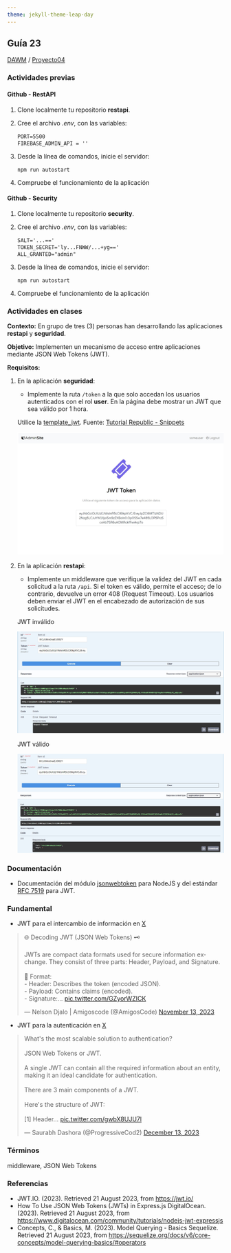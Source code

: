 ```yaml
---
theme: jekyll-theme-leap-day
---
```


## Guía 23

[DAWM](/DAWM/) / [Proyecto04](/DAWM/proyectos/2024/proyecto04)

<style type="text/css" media="screen">
  details {
    margin: 5% 0%;
    padding: 2%;
    border: dashed 2px black;
    border-radius: 11px;
    box-shadow: 5px 5px 15px rgba(0, 0, 0, 0.3);
  }

  details div {
    color: lightseagreen;
    font-weight: bold;
    cursor: pointer;
    text-align: center;
  }

  img.description {
    width: 50%;
    text-align: center;
    margin: 0 25%;
  }
</style>

### Actividades previas

#### Github - RestAPI

1. Clone localmente tu repositorio **restapi**.
2. Cree el archivo _.env_, con las variables:
    
    ```text
    PORT=5500
    FIREBASE_ADMIN_API = ''
    ```

3. Desde la línea de comandos, inicie el servidor:

    ```command
    npm run autostart
    ```

4. Compruebe el funcionamiento de la aplicación

#### Github - Security

1. Clone localmente tu repositorio **security**.
2. Cree el archivo _.env_, con las variables:
    
    ```text
    SALT='...=='
    TOKEN_SECRET='ly...FNWW/...+yg=='
    ALL_GRANTED="admin"
    ```

3. Desde la línea de comandos, inicie el servidor:

    ```command
    npm run autostart
    ```

4. Compruebe el funcionamiento de la aplicación

### Actividades en clases

**Contexto:** En grupo de tres (3) personas han desarrollando las aplicaciones **restapi** y **seguridad**. 

**Objetivo:** Implementen un mecanismo de acceso entre aplicaciones mediante JSON Web Tokens (JWT).

**Requisitos:**

1. En la aplicación **seguridad**: 
    
    + Implemente la ruta `/token` a la que solo accedan los usuarios autenticados con el rol **user**. En la página debe mostrar un JWT que sea válido por 1 hora.

    Utilice la [template_jwt](recursos/template_jwt.zip). Fuente: [Tutorial Republic - Snippets](https://www.tutorialrepublic.com/snippets/preview.php?topic=bootstrap&file=subscribe-newsletter-form-inside-modal)

    <div align="center">
        <img src="imagenes/jwt_token.jpg">
    </div>

2. En la aplicación **restapi**:

    + Implemente un middleware que verifique la validez del JWT en cada solicitud a la ruta `/api`. Si el token es válido, permite el acceso; de lo contrario, devuelve un error 408 (Request Timeout). Los usuarios deben enviar el JWT en el encabezado de autorización de sus solicitudes.

    JWT inválido

    <div align="center">
        <img src="imagenes/jwt_invalid.jpg">
    </div>

    JWT válido

    <div align="center">
        <img src="imagenes/jwt_valid.jpg">
    </div>


### Documentación

* Documentación del módulo [jsonwebtoken](https://www.npmjs.com/package/jsonwebtoken) para NodeJS y del estándar [RFC 7519](https://jwt.io/) para JWT.

### Fundamental

* JWT para el intercambio de información en [X](https://x.com/AmigosCode/status/1724060365196059019)

<blockquote class="twitter-tweet"><p lang="en" dir="ltr">🌐 Decoding JWT (JSON Web Tokens) 🗝️<br><br>JWTs are compact data formats used for secure information exchange. They consist of three parts: Header, Payload, and Signature.<br><br>🔑 Format:<br>- Header: Describes the token (encoded JSON).<br>- Payload: Contains claims (encoded).<br>- Signature:… <a href="https://t.co/GZyorWZICK">pic.twitter.com/GZyorWZICK</a></p>&mdash; Nelson Djalo | Amigoscode (@AmigosCode) <a href="https://twitter.com/AmigosCode/status/1724060365196059019?ref_src=twsrc%5Etfw">November 13, 2023</a></blockquote> <script async src="https://platform.twitter.com/widgets.js" charset="utf-8"></script>


* JWT para la autenticación en [X](https://twitter.com/ProgressiveCod2/status/1734893719290319143)

<blockquote class="twitter-tweet" data-media-max-width="560"><p lang="en" dir="ltr">What&#39;s the most scalable solution to authentication?<br><br>JSON Web Tokens or JWT.<br><br>A single JWT can contain all the required information about an entity, making it an ideal candidate for authentication.<br><br>There are 3 main components of a JWT.<br><br>Here&#39;s the structure of JWT:<br><br>[1] Header… <a href="https://t.co/gwbX8UJU7l">pic.twitter.com/gwbX8UJU7l</a></p>&mdash; Saurabh Dashora (@ProgressiveCod2) <a href="https://twitter.com/ProgressiveCod2/status/1734893719290319143?ref_src=twsrc%5Etfw">December 13, 2023</a></blockquote> <script async src="https://platform.twitter.com/widgets.js" charset="utf-8"></script>

### Términos

middleware, JSON Web Tokens

### Referencias

* JWT.IO. (2023). Retrieved 21 August 2023, from https://jwt.io/
* How To Use JSON Web Tokens (JWTs) in Express.js DigitalOcean. (2023). Retrieved 21 August 2023, from https://www.digitalocean.com/community/tutorials/nodejs-jwt-expressjs
* Concepts, C., & Basics, M. (2023). Model Querying - Basics Sequelize. Retrieved 21 August 2023, from https://sequelize.org/docs/v6/core-concepts/model-querying-basics/#operators
